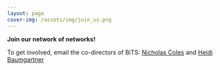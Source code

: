 ```yaml
---
layout: page
cover-img: /assets/img/join_us.png
---
```



**Join our network of networks!**

To get involved, email the co-directors of BiTS: [Nicholas Coles](mailto:ncoles@stanford.edu) and [Heidi Baumgartner](mailto:heidib@stanford.edu)